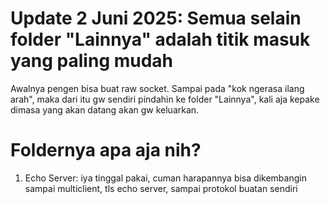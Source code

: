 # Update 2 Juni 2025: Semua selain folder "Lainnya" adalah titik masuk yang paling mudah
Awalnya pengen bisa buat raw socket. Sampai pada "kok ngerasa ilang arah", maka dari itu gw sendiri pindahin ke folder "Lainnya", kali aja kepake dimasa yang akan datang akan gw keluarkan. 

# Foldernya apa aja nih?
1. Echo Server: iya tinggal pakai, cuman harapannya bisa dikembangin sampai multiclient, tls echo server, sampai protokol buatan sendiri